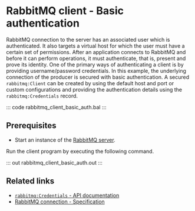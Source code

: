 # RabbitMQ client - Basic authentication

RabbitMQ connection to the server has an associated user which is authenticated. It also targets a virtual host for which the user must have a certain set of permissions. After an application connects to RabbitMQ and before it can perform operations, it must authenticate, that is, present and prove its identity. One of the primary ways of authenticating a client is by providing username/password credentials. In this example, the underlying connection of the producer is secured with basic authentication. A secured `rabbitmq:Client` can be created by using the default host and port or custom configurations and providing the authentication details using the `rabbitmq:Credentials` record.

::: code rabbitmq_client_basic_auth.bal :::

## Prerequisites
- Start an instance of the [RabbitMQ server](https://www.rabbitmq.com/download.html).

Run the client program by executing the following command.

::: out rabbitmq_client_basic_auth.out :::

## Related links
- [`rabbitmq:Credentials` - API documentation](https://lib.ballerina.io/ballerinax/rabbitmq/latest/records/Credentials)
- [RabbitMQ connection - Specification](https://github.com/ballerina-platform/module-ballerinax-rabbitmq/blob/master/docs/spec/spec.md#2-connection)
